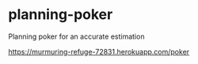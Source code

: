 # planning-poker
Planning poker for an accurate estimation

https://murmuring-refuge-72831.herokuapp.com/poker
